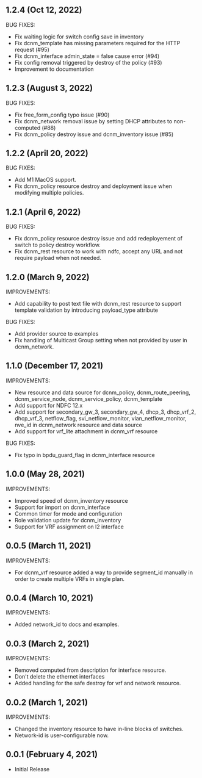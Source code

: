 ## 1.2.4 (Oct 12, 2022)
BUG FIXES:
- Fix waiting logic for switch config save in inventory
- Fix dcnm_template has missing parameters required for the HTTP request (#95)
- Fix dcnm_interface admin_state = false cause error (#94)
- Fix config removal triggered by destroy of the policy (#93)
- Improvement to documentation

## 1.2.3 (August 3, 2022)
BUG FIXES:
- Fix free_form_config typo issue (#90)
- Fix dcnm_network removal issue by setting DHCP attributes to non-computed (#88)
- Fix dcnm_policy destroy issue and dcnm_inventory issue (#85)

## 1.2.2 (April 20, 2022)
BUG FIXES:
- Add M1 MacOS support.
- Fix dcnm_policy resource destroy and deployment issue when modifying multiple policies.

## 1.2.1 (April 6, 2022)
BUG FIXES:
- Fix dcnm_policy resource destroy issue and add redeployement of switch to policy destroy workflow.
- Fix dcnm_rest resource to work with ndfc, accept any URL and not require payload when not needed.

## 1.2.0 (March 9, 2022)
IMPROVEMENTS:
- Add capability to post text file with dcnm_rest resource to support template validation by introducing payload_type attribute

BUG FIXES:
- Add provider source to examples
- Fix handling of Multicast Group setting when not provided by user in dcnm_network.

## 1.1.0 (December 17, 2021)
IMPROVEMENTS:
- New resource and data source for dcnm_policy, dcnm_route_peering, dcnm_service_node, dcnm_service_policy, dcnm_template
- Add support for NDFC 12.x
- Add support for secondary_gw_3, secondary_gw_4, dhcp_3, dhcp_vrf_2, dhcp_vrf_3, netflow_flag, svi_netflow_monitor, vlan_netflow_monitor, nve_id in dcnm_network resource and data source
- Add support for vrf_lite attachment in dcnm_vrf resource

BUG FIXES:
- Fix typo in bpdu_guard_flag in dcnm_interface resource

## 1.0.0 (May 28, 2021)

IMPROVEMENTS:
- Improved speed of dcnm_inventory resource
- Support for import on dcnm_interface
- Common timer for mode and configuration
- Role validation update for dcnm_inventory
- Support for VRF assignment on l2 interface

## 0.0.5 (March 11, 2021)

IMPROVEMENTS:
- For dcnm_vrf resource added a way to provide segment_id manually in order to create multiple VRFs in single plan.

## 0.0.4 (March 10, 2021)

IMPROVEMENTS:
- Added network_id to docs and examples.

## 0.0.3 (March 2, 2021)

IMPROVEMENTS:
- Removed computed from description for interface resource.
- Don't delete the ethernet interfaces
- Added handling for the safe destroy for vrf and network resource.

## 0.0.2 (March 1, 2021)

IMPROVEMENTS:
- Changed the inventory resource to have in-line blocks of switches.
- Network-id is user-configurable now.

## 0.0.1 (February 4, 2021)

- Initial Release
